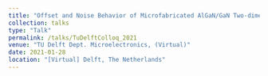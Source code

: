 ```yaml
---
title: "Offset and Noise Behavior of Microfabricated AlGaN/GaN Two-dimensional Electron Gas Hall-Effect Sensors"
collection: talks
type: "Talk"
permalink: /talks/TuDelftColloq_2021
venue: "TU Delft Dept. Microelectronics, (Virtual)"
date: 2021-01-28
location: "[Virtual] Delft, The Netherlands"
---
```


